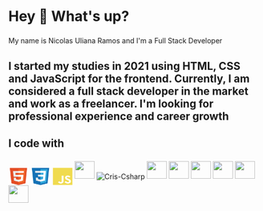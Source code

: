<h1 align="left">Hey 👋 What's up?</h1>

###

<p align="left">My name is Nicolas Uliana Ramos and I'm a Full Stack Developer</p>

###

<h2 align="left">I started my studies in 2021 using HTML, CSS and JavaScript for the frontend. Currently, I am considered a full stack developer in the market and work as a freelancer. I'm looking for professional experience and career growth</h2>

###

<h2 align="left">I code with</h2>

###

<div align="left">
  <img align="center" alt="Cris-HTML" height="35" width="40" src="https://raw.githubusercontent.com/devicons/devicon/master/icons/html5/html5-original.svg">
  <img align="center" alt="Cris-CSS" height="35" width="40" src="https://raw.githubusercontent.com/devicons/devicon/master/icons/css3/css3-original.svg">
  <img align="center" alt="Cris-Js" height="35" width="40" src="https://raw.githubusercontent.com/devicons/devicon/master/icons/javascript/javascript-plain.svg">
  <img height="35" width="40" src="https://cdn.jsdelivr.net/gh/devicons/devicon@latest/icons/react/react-original.svg" />
  <img align="center" alt="Cris-Csharp" height="35" width="40" src="https://cdn.jsdelivr.net/gh/devicons/devicon@latest/icons/nodejs/nodejs-original-wordmark.svg">
  <img height="35" width="40" src="https://cdn.jsdelivr.net/gh/devicons/devicon@latest/icons/express/express-original.svg" />
  <img height="35" width="40" src="https://cdn.jsdelivr.net/gh/devicons/devicon@latest/icons/mysql/mysql-original.svg" />
  <img height="35" width="40" src="https://cdn.jsdelivr.net/gh/devicons/devicon@latest/icons/mongodb/mongodb-original.svg" />
  <img height="35" width="40" src="https://cdn.jsdelivr.net/gh/devicons/devicon@latest/icons/sequelize/sequelize-original.svg" />
  <img height="35" width="40" src="https://cdn.jsdelivr.net/gh/devicons/devicon@latest/icons/git/git-original.svg" />
  <img height="35" width="40" src="https://cdn.jsdelivr.net/gh/devicons/devicon@latest/icons/java/java-original.svg" />
</div>

###
